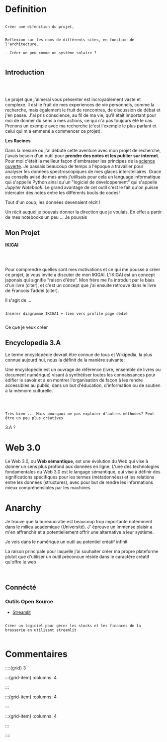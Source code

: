 # Definition

```{note}

Créer une difenition du projet, 

```

```{note}

Reflexion sur les noms de différents sites, en fonction de l'architecture.

- Créer un peu comme un système solaire ?


```


## Introduction

<br>
<br>

Le projet que j'aimerai vous présenter est incroyablement vaste et complexe. Il est le fruit de mes experiences de vie personnels, comme la recherche, mais également le fruit de rencontres, de discussion de débat et j'en passe. J'ai pris conscience, au fil de ma vie, qu'il était important pour moi de donner du sens a mes actions, ce qui n'a pas toujours été le cas. Prenons un exemple avec ma recherche (c'est l'exemple le plus parlant et celui qui m'a emmené a commencer ce projet). 

<p class="emphase2"><strong>Les Racines</strong></p>

Dans la mesure ou j'ai débuté cette aventure avec mon projet de recherche, j'avais besoin d'un outil pour **prendre des notes et les publier sur internet**. Pour moi c'était la meilleur façon d'embrasser les principes de la [science ouverte](lien). Je passais beaucoup de temps a l'époque a travailler pour analyser les données spectroscopiques de mes glaces interstellaires. Grace au conseils avisé de mes amis j'utilisais pour cela un language informatique qui s'appelle Python ainsi qu'un "logiciel de développement" qui s'appelle *Jupyter Notebook*. Le grand avantage de cet outil c'est le fait qu'on puisse intercaler des notes entre les différents bouts de codes! 

<p class="emphase">Tout d'un coup, les données devenaient récit !</p>

Un récit auquel je pouvais donner la direction que je voulais. En effet a partir de mes notebooks un peu ... Je pouvais



## Mon Projet

<p class="emphase2"><strong>IKIGAI</strong></p>

<br>
<br>

Pour comprendre quelles sont mes motivations et ce qui me pousse a créer ce projet, je vous invite a discuter de mon IKIGAI. L'IKIGAI est un concept japonais qui signifie "raison d'être". Mon frère me l'a introduit par le biais d'un livre (citer), et c'est un concept que j'ai ensuite retrouvé dans le livre de Francois Taddei (citer).

Il s'agit de ...

```{note}

Insérer diagramme IKIGAI + lien vers profile page dédié


```


<p class="emphase">Ce que je veux créer</p>



## Encyclopedia 3.A

Le terme encyclopédie devrait être connue de tous et Wikipedia, la plus connue aujourd'hui, nous la définit de la manière suivante:

<p class="emphase">Une encyclopédie est un ouvrage de référence (livre, ensemble de livres ou document numérique) visant à synthétiser toutes les connaissances pour édifier le savoir et à en montrer l'organisation de façon à les rendre accessibles au public, dans un but d'éducation, d'information ou de soutien à la mémoire culturelle.</p>

<br>

```{admonition} Wikipedia

Trés bien ... Mais pourquoi ne pas explorer d'autres méthodes? Peut être un peu plus créatives 

```

<p class="emphase">3.A ?</p>

<div id="P1">
    
<div id="subdiv2">

<h1>Web <strong>3.</strong>0</h1>

Le Web 3.0, ou <strong>Web sémantique</strong>, est une évolution du Web qui vise à donner un sens plus profond aux données en ligne. L'une des technologies fondamentales du Web 3.0 est le langage sémantique, qui vise à définir des significations spécifiques pour les termes (métadonnées) et les relations entre les données (structures), avec pour but de rendre les informations mieux compréhensibles par les machines.   
    
</div>


<div id="subdiv2">
    
<h1>Anarchy</h1>

Je trouve que la bureaucratie est beaucoup trop importante notemment dans le milieu academique (Université). J' éprouve un immense plaisir a m'en affranchir et a potentiellement offrir une alternative a leur système. 
    
    
</div>
    
</div>




<p class="emphase">Je vois dans le numérique un outil au potentiel créatif infinit</p>

La raison principale pour laquelle j'ai souhaiter créer ma propre plateforme plutot que d'utiliser un outil préconcue réside dans le caractère créatif qu'offre le web 


<br>



## Connécté

### Outils Open Source

- [Streamlit](https://streamlit.io/)

```{note}

Créer un logiciel pour gérer les stocks et les finances de la brasserie en utilisant streamlit


```



# Commentaires


<script src="https://utteranc.es/client.js"
        repo="Deugz/Encyclopedia-Home"
        issue-term="pathname"
        theme="github-light"
        crossorigin="anonymous"
        async>
</script>


::::{grid} 3

:::{grid-item}
:columns: 4

:::

:::{grid-item}
:columns: 4

<script type='text/javascript' src='https://storage.ko-fi.com/cdn/widget/Widget_2.js'></script><script type='text/javascript'>kofiwidget2.init('Buy me a coffee', '#317315', 'O4O6EZO78');kofiwidget2.draw();</script> 

:::

:::{grid-item}
:columns: 4

:::

::::



